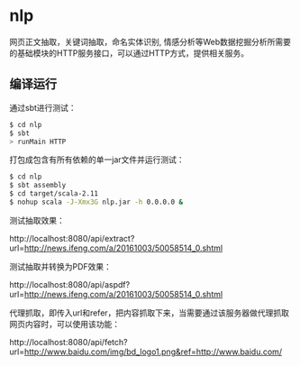 # nlp #

网页正文抽取，关键词抽取，命名实体识别, 情感分析等Web数据挖掘分析所需要的基础模块的HTTP服务接口，可以通过HTTP方式，提供相关服务。

## 编译运行 ##

通过sbt进行测试：

```sh
$ cd nlp
$ sbt
> runMain HTTP
```

打包成包含有所有依赖的单一jar文件并运行测试：

```sh
$ cd nlp
$ sbt assembly
$ cd target/scala-2.11
$ nohup scala -J-Xmx3G nlp.jar -h 0.0.0.0 &
```

测试抽取效果：

http://localhost:8080/api/extract?url=http://news.ifeng.com/a/20161003/50058514_0.shtml

测试抽取并转换为PDF效果：

http://localhost:8080/api/aspdf?url=http://news.ifeng.com/a/20161003/50058514_0.shtml

代理抓取，即传入url和refer，把内容抓取下来，当需要通过该服务器做代理抓取网页内容时，可以使用该功能：

http://localhost:8080/api/fetch?url=http://www.baidu.com/img/bd_logo1.png&ref=http://www.baidu.com/
